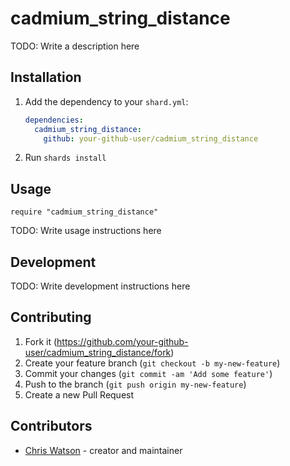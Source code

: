 # cadmium_string_distance

TODO: Write a description here

## Installation

1. Add the dependency to your `shard.yml`:

   ```yaml
   dependencies:
     cadmium_string_distance:
       github: your-github-user/cadmium_string_distance
   ```

2. Run `shards install`

## Usage

```crystal
require "cadmium_string_distance"
```

TODO: Write usage instructions here

## Development

TODO: Write development instructions here

## Contributing

1. Fork it (<https://github.com/your-github-user/cadmium_string_distance/fork>)
2. Create your feature branch (`git checkout -b my-new-feature`)
3. Commit your changes (`git commit -am 'Add some feature'`)
4. Push to the branch (`git push origin my-new-feature`)
5. Create a new Pull Request

## Contributors

- [Chris Watson](https://github.com/your-github-user) - creator and maintainer
